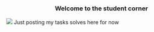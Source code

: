 <h3 align=center>
  Welcome to the student corner
</h3>
<img src="https://user-images.githubusercontent.com/71888856/164676933-99f236c6-97e9-4066-9561-f50d256bf686.gif">
Just posting my tasks solves here for now
